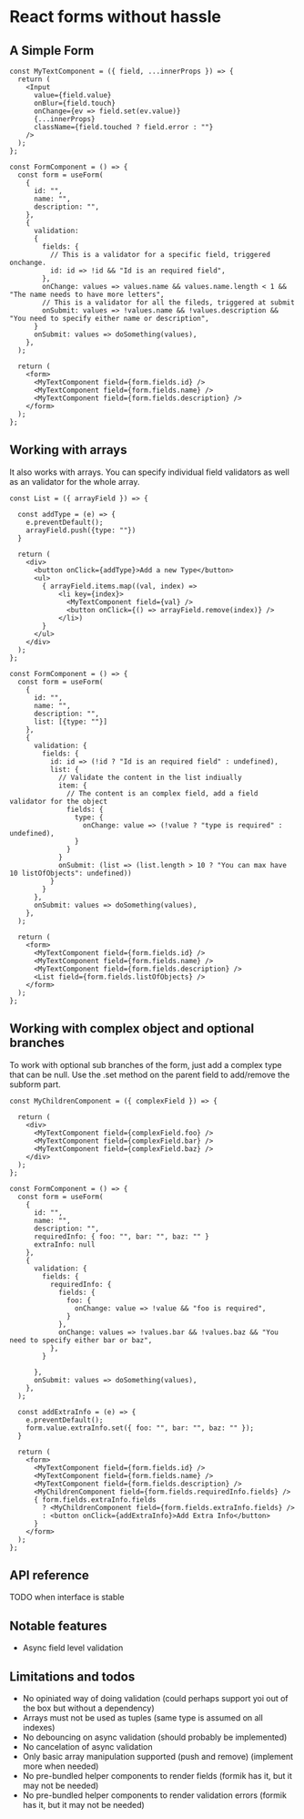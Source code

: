 # React forms without hassle

## A Simple Form

```tsx
const MyTextComponent = ({ field, ...innerProps }) => {
  return (
    <Input
      value={field.value}
      onBlur={field.touch}
      onChange={ev => field.set(ev.value)}
      {...innerProps}
      className={field.touched ? field.error : ""}
    />
  );
};

const FormComponent = () => {
  const form = useForm(
    {
      id: "",
      name: "",
      description: "",
    },
    {
      validation:
      {
        fields: {
          // This is a validator for a specific field, triggered onchange.
          id: id => !id && "Id is an required field",
        },
        onChange: values => values.name && values.name.length < 1 && "The name needs to have more letters",
        // This is a validator for all the fileds, triggered at submit
        onSubmit: values => !values.name && !values.description && "You need to specify either name or description",
      }
      onSubmit: values => doSomething(values),
    },
  );

  return (
    <form>
      <MyTextComponent field={form.fields.id} />
      <MyTextComponent field={form.fields.name} />
      <MyTextComponent field={form.fields.description} />
    </form>
  );
};
```

## Working with arrays

It also works with arrays.
You can specify individual field validators as well as an validator for the whole array.

```tsx
const List = ({ arrayField }) => {

  const addType = (e) => {
    e.preventDefault();
    arrayField.push({type: ""})
  }

  return (
    <div>
      <button onClick={addType}>Add a new Type</button>
      <ul>
        { arrayField.items.map((val, index) =>
            <li key={index}>
              <MyTextComponent field={val} />
              <button onClick={() => arrayField.remove(index)} />
            </li>)
        }
      </ul>
    </div>
  );
};

const FormComponent = () => {
  const form = useForm(
    {
      id: "",
      name: "",
      description: "",
      list: [{type: ""}]
    },
    {
      validation: {
        fields: {
          id: id => (!id ? "Id is an required field" : undefined),
          list: {
            // Validate the content in the list indiually
            item: {
              // The content is an complex field, add a field validator for the object
              fields: {
                type: {
                  onChange: value => (!value ? "type is required" : undefined),
                }
              }
            }
            onSubmit: (list => (list.length > 10 ? "You can max have 10 listOfObjects": undefined))
          }
        }
      },
      onSubmit: values => doSomething(values),
    },
  );

  return (
    <form>
      <MyTextComponent field={form.fields.id} />
      <MyTextComponent field={form.fields.name} />
      <MyTextComponent field={form.fields.description} />
      <List field={form.fields.listOfObjects} />
    </form>
  );
};
```

## Working with complex object and optional branches

To work with optional sub branches of the form, just add a complex type that can be null.
Use the .set method on the parent field to add/remove the subform part.

```tsx
const MyChildrenComponent = ({ complexField }) => {

  return (
    <div>
      <MyTextComponent field={complexField.foo} />
      <MyTextComponent field={complexField.bar} />
      <MyTextComponent field={complexField.baz} />
    </div>
  );
};

const FormComponent = () => {
  const form = useForm(
    {
      id: "",
      name: "",
      description: "",
      requiredInfo: { foo: "", bar: "", baz: "" }
      extraInfo: null
    },
    {
      validation: {
        fields: {
          requiredInfo: {
            fields: {
              foo: {
                onChange: value => !value && "foo is required",
              }
            },
            onChange: values => !values.bar && !values.baz && "You need to specify either bar or baz",
          },
        }

      },
      onSubmit: values => doSomething(values),
    },
  );

  const addExtraInfo = (e) => {
    e.preventDefault();
    form.value.extraInfo.set({ foo: "", bar: "", baz: "" });
  }

  return (
    <form>
      <MyTextComponent field={form.fields.id} />
      <MyTextComponent field={form.fields.name} />
      <MyTextComponent field={form.fields.description} />
      <MyChildrenComponent field={form.fields.requiredInfo.fields} />
      { form.fields.extraInfo.fields
        ? <MyChildrenComponent field={form.fields.extraInfo.fields} />
        : <button onClick={addExtraInfo}>Add Extra Info</button>
      }
    </form>
  );
};
```

## API reference

TODO when interface is stable

## Notable features

- Async field level validation

## Limitations and todos

- No opiniated way of doing validation (could perhaps support yoi out of the box but without a dependency)
- Arrays must not be used as tuples (same type is assumed on all indexes)
- No debouncing on async validation (should probably be implemented)
- No cancelation of async validation
- Only basic array manipulation supported (push and remove) (implement more when needed)
- No pre-bundled helper components to render fields (formik has it, but it may not be needed)
- No pre-bundled helper components to render validation errors (formik has it, but it may not be needed)
